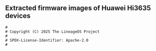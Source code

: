 ## Extracted firmware images of Huawei Hi3635 devices

```
#
# Copyright (C) 2025 The LineageOS Project
#
# SPDX-License-Identifier: Apache-2.0
#
```
